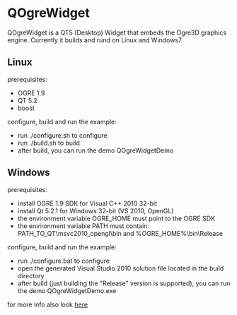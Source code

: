 QOgreWidget
===========

QOgreWidget is a QT5 (Desktop) Widget that embeds the Ogre3D graphics engine. Currently it builds and rund on Linux and Windows7.

Linux
-----
prerequisites:
* OGRE 1.9
* QT 5.2
* boost

configure, build and run the example:
* run ./configure.sh to configure
* run ./build.sh to build
* after build, you can run the demo QOgreWidgetDemo

Windows
-------
prerequisites:
* install OGRE 1.9 SDK for Visual C++ 2010 32-bit
* install Qt 5.2.1 for Windows 32-bit (VS 2010, OpenGL)
* the environment variable OGRE_HOME must point to the OGRE SDK
* the environment variable PATH must contain: PATH_TO_QT\msvc2010_opengl\bin and %OGRE_HOME%\bin\Release

configure, build and run the example:
* run ./configure.bat to configure
* open the generated Visual Studio 2010 solution file located in the build directory
* after build (just building the "Release" version is supported), you can run the demo QOgreWidgetDemo.exe

for more info also look [here](http://whimdump.net/blog/?p=111)
